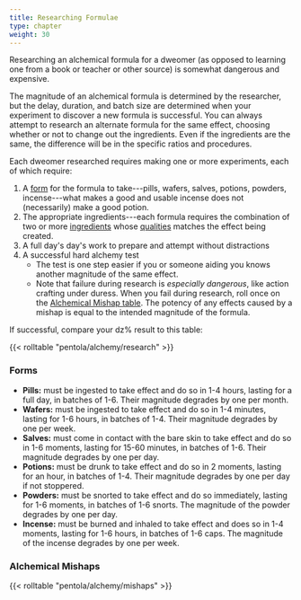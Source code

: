 ```yaml
---
title: Researching Formulae
type: chapter
weight: 30
---
```


Researching an alchemical formula for a dweomer (as opposed to learning one from a book or teacher or other source) is somewhat dangerous and expensive.

The magnitude of an alchemical formula is determined by the researcher, but the delay, duration, and batch size are determined when your experiment to discover a new formula is successful.
You can always attempt to research an alternate formula for the same effect, choosing whether or not to change out the ingredients.
Even if the ingredients are the same, the difference will be in the specific ratios and procedures.

Each dweomer researched requires making one or more experiments, each of which require:

1. A [form]() for the formula to take---pills, wafers, salves, potions, powders, incense---what makes a good and usable incense does not (necessarily) make a good potion.
1. The appropriate ingredients---each formula requires the combination of two or more [ingredients]() whose [qualities]() matches the effect being created.
1. A full day's day's work to prepare and attempt without distractions
1. A successful hard alchemy test
   - The test is one step easier if you or someone aiding you knows another magnitude of the same effect.
   - Note that failure during research is _especially dangerous_, like action crafting under duress.
     When you fail during research, roll once on the [Alchemical Mishap table](#alchemical-mishaps).
     The potency of any effects caused by a mishap is equal to the intended magnitude of the formula.

If successful, compare your dz% result to this table:

{{< rolltable "pentola/alchemy/research" >}}

### Forms

- **Pills:** must be ingested to take effect and do so in 1-4 hours, lasting for a full day, in batches of 1-6.
  Their magnitude degrades by one per month.
- **Wafers:** must be ingested to take effect and do so in 1-4 minutes, lasting for 1-6 hours, in batches of 1-4.
  Their magnitude degrades by one per week.
- **Salves:** must come in contact with the bare skin to take effect and do so in 1-6 moments, lasting for 15-60 minutes, in batches of 1-6.
  Their magnitude degrades by one per day.
- **Potions:** must be drunk to take effect and do so in 2 moments, lasting for an hour, in batches of 1-4.
  Their magnitude degrades by one per day if not stoppered.
- **Powders:** must be snorted to take effect and do so immediately, lasting for 1-6 moments, in batches of 1-6 snorts.
  The magnitude of the powder degrades by one per day.
- **Incense:** must be burned and inhaled to take effect and does so in 1-4 moments, lasting for 1-6 hours, in batches of 1-6 caps.
  The magnitude of the incense degrades by one per week.

### Alchemical Mishaps

{{< rolltable "pentola/alchemy/mishaps" >}}
